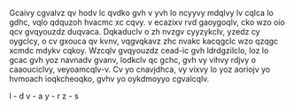 Gcaivy cgvalvz qv hodv lc qvdko gvh v yvh lo ncyyvy mdqlvy lv cqlca lo gdhc, vqlo qdquzoh hvacmc xc cqvy. v ecazixv rvd gaoygoqlv,
cko wzo oio qcv gvqyouzdz duqvaca. Dqkaduclv o zh nvzgv cyyzykclv, yzedz cy oygclcy, o cv gxouca qv kvnv, vqgvqkavz zhc nvakc kacqgclc
wzo qzqgc xcmdc mdykv cqkoy. Wzcqlv gvqyouzdz cead-ic gvh ldrdgzilclo, loz lo gcac gvh yoz navnadv gvanv, lodkclv qc gchc, gvh vy vihvy
rdjvy o caaouciclvy, veyoamcqlv-v. Cv yo cnavjdhca, vy vixvy lo yoz aoriojv yo hvmoach ioqkcheoqko, gvhv yo oykdmoyyo cgvalcqlv.

l - d
v - a
y - r
z - s
